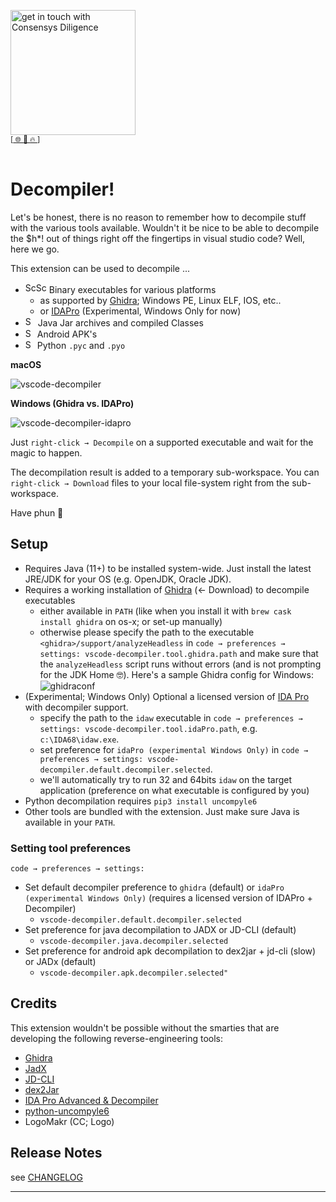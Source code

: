 [<img width="200" alt="get in touch with Consensys Diligence" src="https://user-images.githubusercontent.com/2865694/56826101-91dcf380-685b-11e9-937c-af49c2510aa0.png">](https://diligence.consensys.net)<br/>
<sup>
[[  🌐  ](https://diligence.consensys.net)  [  📩  ](mailto:diligence@consensys.net)  [  🔥  ](https://consensys.github.io/diligence/)]
</sup><br/><br/>


# Decompiler!

Let's be honest, there is no reason to remember how to decompile stuff with the various tools available. Wouldn't it be nice to be able to decompile the $h*! out of things right off the fingertips in visual studio code? Well, here we go. 

This extension can be used to decompile ...

* <img width="17" alt="Screenshot 2020-05-13 at 14 11 53" src="https://user-images.githubusercontent.com/2865694/81810700-b7e73b80-9523-11ea-9ed3-f52704689939.png"><img width="17" alt="Screenshot 2020-05-13 at 19 26 56" src="https://user-images.githubusercontent.com/2865694/81844741-d3683b80-954f-11ea-8d21-df843d1dc4df.png"> Binary executables for various platforms
  * as supported by [Ghidra](https://github.com/NationalSecurityAgency/ghidra/wiki/Frequently-asked-questions#what-processors-are-currently-supported); Windows PE, Linux ELF, IOS, etc..
  * or [IDAPro](https://www.hex-rays.com/products/ida/processors/) (Experimental, Windows Only for now) 
* <img width="16" alt="Screenshot 2020-05-13 at 14 10 09" src="https://user-images.githubusercontent.com/2865694/81810613-8a9a8d80-9523-11ea-9fd9-0c83274746d7.png"> Java Jar archives and compiled Classes
* <img width="15" alt="Screenshot 2020-05-13 at 14 09 49" src="https://user-images.githubusercontent.com/2865694/81810616-8c645100-9523-11ea-9bd1-cfddde16a420.png"> Android APK's
* <img width="15" alt="Screenshot 2020-05-13 at 14 09 49" src="https://user-images.githubusercontent.com/2865694/82730302-e7a1fa80-9cfe-11ea-9499-8cabe633a1d0.png"> Python `.pyc` and `.pyo`


**macOS**

![vscode-decompiler](https://user-images.githubusercontent.com/2865694/81797377-faeae400-950e-11ea-9060-2712dbb4740f.gif)

**Windows (Ghidra vs. IDAPro)**

![vscode-decompiler-idapro](https://user-images.githubusercontent.com/2865694/82062800-ee12ef80-96ca-11ea-8ef6-78920c012477.gif)

Just `right-click → Decompile` on a supported executable and wait for the magic to happen.

The decompilation result is added to a temporary sub-workspace. You can `right-click → Download` files to your local file-system right from the sub-workspace.

Have phun 🙌


## Setup

* Requires Java (11+) to be installed system-wide. Just install the latest JRE/JDK for your OS (e.g. OpenJDK, Oracle JDK).
* Requires a working installation of [Ghidra](https://ghidra-sre.org/) (← Download) to decompile executables
  * either available in `PATH` (like when you install it with `brew cask install ghidra` on os-x; or set-up manually)
  * otherwise please specify the path to the executable `<ghidra>/support/analyzeHeadless` in `code → preferences → settings: vscode-decompiler.tool.ghidra.path` and make sure that the `analyzeHeadless` script runs without errors (and is not prompting for the JDK Home 🤓). Here's a sample Ghidra config for Windows:
  ![ghidraconf](https://user-images.githubusercontent.com/2865694/81807509-7dc76b00-951e-11ea-99d7-359bd624cce5.png)
* (Experimental; Windows Only) Optional a licensed version of [IDA Pro](https://www.hex-rays.com/products/decompiler/) with decompiler support.
  * specify the path to the `idaw` executable in `code → preferences → settings: vscode-decompiler.tool.idaPro.path`, e.g. `c:\IDA68\idaw.exe`.
  * set preference for `idaPro (experimental Windows Only)` in `code → preferences → settings: vscode-decompiler.default.decompiler.selected`.
  * we'll automatically try to run 32 and 64bits `idaw` on the target application (preference on what executable is configured by you)
* Python decompilation requires `pip3 install uncompyle6`
* Other tools are bundled with the extension. Just make sure Java is available in your `PATH`.

### Setting tool preferences

`code → preferences → settings:`

* Set default decompiler preference to `ghidra` (default) or `idaPro (experimental Windows Only)` (requires a licensed version of IDAPro + Decompiler)
  * `vscode-decompiler.default.decompiler.selected`
* Set preference for java decompilation to JADX or JD-CLI (default)
  * `vscode-decompiler.java.decompiler.selected`
* Set preference for android apk decompilation to dex2jar + jd-cli (slow) or JADx (default)
  * `vscode-decompiler.apk.decompiler.selected"`

## Credits

This extension wouldn't be possible without the smarties that are developing the following reverse-engineering tools: 

* [Ghidra](https://github.com/NationalSecurityAgency/ghidra/)
* [JadX](https://github.com/skylot/jadx/)
* [JD-CLI](https://github.com/kwart/jd-cmd)
* [dex2Jar](https://github.com/pxb1988/dex2jar)
* [IDA Pro Advanced & Decompiler](https://www.hex-rays.com/products/decompiler/)
* [python-uncompyle6](https://github.com/rocky/python-uncompyle6/)
* LogoMakr (CC; Logo)

## Release Notes

see [CHANGELOG](./CHANGELOG.md)


-----------------------------------------------------------------------------------------------------------
